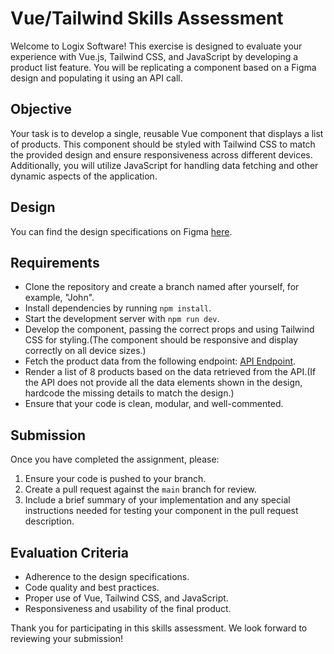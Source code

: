 # Vue/Tailwind Skills Assessment

Welcome to Logix Software! This exercise is designed to evaluate your experience with Vue.js, Tailwind CSS, and JavaScript by developing a product list feature. You will be replicating a component based on a Figma design and populating it using an API call.

## Objective

Your task is to develop a single, reusable Vue component that displays a list of products. This component should be styled with Tailwind CSS to match the provided design and ensure responsiveness across different devices. Additionally, you will utilize JavaScript for handling data fetching and other dynamic aspects of the application.

## Design

You can find the design specifications on Figma [here](https://www.figma.com/file/pQ1ORfW4l0cUgHCoex0HU6/eCommerce-Website-%7C-Web-Page-Design-%7C-UI-KIT-%7C-Interior-Landing-Page-(Community)?type=design&node-id=117-394&mode=design&t=hKcZMxD53M2Eb3Cv-4).

## Requirements

- Clone the repository and create a branch named after yourself, for example, "John".
- Install dependencies by running `npm install`.
- Start the development server with `npm run dev`.
- Develop the component, passing the correct props and using Tailwind CSS for styling.(The component should be responsive and display correctly on all device sizes.)
- Fetch the product data from the following endpoint: [API Endpoint](https://dummyjson.com/products).
- Render a list of 8 products based on the data retrieved from the API.(If the API does not provide all the data elements shown in the design, hardcode the missing details to match the design.)
- Ensure that your code is clean, modular, and well-commented.

## Submission

Once you have completed the assignment, please:
1. Ensure your code is pushed to your branch.
2. Create a pull request against the `main` branch for review.
3. Include a brief summary of your implementation and any special instructions needed for testing your component in the pull request description.

## Evaluation Criteria

- Adherence to the design specifications.
- Code quality and best practices.
- Proper use of Vue, Tailwind CSS, and JavaScript.
- Responsiveness and usability of the final product.

Thank you for participating in this skills assessment. We look forward to reviewing your submission!
